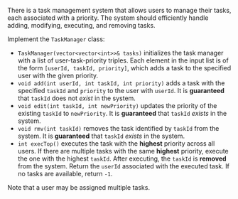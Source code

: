 There is a task management system that allows users to manage their tasks, each associated with a priority. The system should efficiently handle adding, modifying, executing, and removing tasks.

Implement the `TaskManager` class:

- `TaskManager(vector<vector<int>>& tasks)` initializes the task manager with a list of user-task-priority triples. Each element in the input list is of the form `[userId, taskId, priority]`, which adds a task to the specified user with the given priority.
- `void add(int userId, int taskId, int priority)` adds a task with the specified `taskId` and `priority` to the user with `userId`. It is **guaranteed** that `taskId` does not *exist* in the system.
- `void edit(int taskId, int newPriority)` updates the priority of the existing `taskId` to `newPriority`. It is **guaranteed** that `taskId` *exists* in the system.
- `void rmv(int taskId)` removes the task identified by `taskId` from the system. It is **guaranteed** that `taskId` *exists* in the system.
- `int execTop()` executes the task with the **highest** priority across all users. If there are multiple tasks with the same **highest** priority, execute the one with the highest `taskId`. After executing, the `taskId` is **removed** from the system. Return the `userId` associated with the executed task. If no tasks are available, return `-1`.

Note that a user may be assigned multiple tasks.